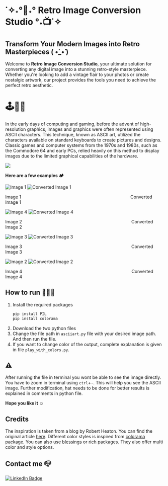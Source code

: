 # ˙✧˖°📼˖° Retro Image Conversion Studio °˖📺˙✧

## Transform Your Modern Images into Retro Masterpieces ( •̀_•́ )

Welcome to **Retro Image Conversion Studio**, your ultimate solution for converting any digital image into a stunning retro-style masterpiece. Whether you're looking to add a vintage flair to your photos or create nostalgic artwork, our project provides the tools you need to achieve the perfect retro aesthetic.

# 🕹️👾📼
In the early days of computing and gaming, before the advent of high-resolution graphics, images and graphics were often represented using ASCII characters. This technique, known as ASCII art, utilized the characters available on standard keyboards to create pictures and designs. Classic games and computer systems from the 1970s and 1980s, such as the Commodore 64 and early PCs, relied heavily on this method to display images due to the limited graphical capabilities of the hardware.

![](https://github.com/ArnavAgarwal-Mr-AR/Retro-Image-Conversion-Studio/blob/main/Images/image1.png)


**Here are a few examples 🏕️**

![Image 1](https://github.com/ArnavAgarwal-Mr-AR/Retro-Image-Conversion-Studio/blob/main/Images/test8890.jpg) ![Converted Image 1](https://github.com/ArnavAgarwal-Mr-AR/Retro-Image-Conversion-Studio/blob/main/Images/gen1.png)

Image 1 &ensp;&ensp;&ensp;&ensp;&ensp;&ensp;&ensp;&ensp;&ensp;&ensp;&ensp;&ensp;&ensp;&ensp;&ensp;&ensp;&ensp;&ensp;&ensp;&ensp;&ensp;&ensp;&ensp;&ensp;&ensp;&ensp;&ensp;&ensp;&ensp;&ensp;&ensp;&ensp;&ensp;&ensp;&ensp;&ensp;&ensp;&ensp;&ensp;&ensp;  &ensp;&ensp;&ensp;&ensp;&ensp;&ensp;&ensp;&ensp;  Converted Image 1

![Image 4](https://github.com/ArnavAgarwal-Mr-AR/Retro-Image-Conversion-Studio/blob/main/Images/k1.jpg) ![Converted Image 4](https://github.com/ArnavAgarwal-Mr-AR/Retro-Image-Conversion-Studio/blob/main/Images/gen2.png)

Image 2 &ensp;&ensp;&ensp;&ensp;&ensp;&ensp;&ensp;&ensp;&ensp;&ensp;&ensp;&ensp;&ensp;&ensp;&ensp;&ensp;&ensp;&ensp;&ensp;&ensp;&ensp;&ensp;&ensp;&ensp;&ensp;&ensp;&ensp;&ensp;&ensp;&ensp;&ensp;&ensp;&ensp;&ensp;&ensp;&ensp;&ensp;&ensp;&ensp;&ensp;  &ensp;&ensp;&ensp;&ensp;&ensp;&ensp;&ensp;&ensp;  Converted Image 2


![Image 3](https://github.com/ArnavAgarwal-Mr-AR/Retro-Image-Conversion-Studio/blob/main/Images/s1.jpeg) ![Converted Image 3](https://github.com/ArnavAgarwal-Mr-AR/Retro-Image-Conversion-Studio/blob/main/Images/gen3.png)

Image 3 &ensp;&ensp;&ensp;&ensp;&ensp;&ensp;&ensp;&ensp;&ensp;&ensp;&ensp;&ensp;&ensp;&ensp;&ensp;&ensp;&ensp;&ensp;&ensp;&ensp;&ensp;&ensp;&ensp;&ensp;&ensp;&ensp;&ensp;&ensp;&ensp;&ensp;&ensp;&ensp;&ensp;&ensp;&ensp;&ensp;&ensp;&ensp;&ensp;&ensp;  &ensp;&ensp;&ensp;&ensp;&ensp;&ensp;&ensp;&ensp;  Converted Image 3

![Image 2](https://github.com/ArnavAgarwal-Mr-AR/Retro-Image-Conversion-Studio/blob/main/Images/c1.jpeg) ![Converted Image 2](https://github.com/ArnavAgarwal-Mr-AR/Retro-Image-Conversion-Studio/blob/main/Images/gen4.png)

Image 4 &ensp;&ensp;&ensp;&ensp;&ensp;&ensp;&ensp;&ensp;&ensp;&ensp;&ensp;&ensp;&ensp;&ensp;&ensp;&ensp;&ensp;&ensp;&ensp;&ensp;&ensp;&ensp;&ensp;&ensp;&ensp;&ensp;&ensp;&ensp;&ensp;&ensp;&ensp;&ensp;&ensp;&ensp;&ensp;&ensp;&ensp;&ensp;&ensp;&ensp;  &ensp;&ensp;&ensp;&ensp;&ensp;&ensp;&ensp;&ensp;  Converted Image 4


## How to run 👨🏻‍💻

 1. Install the required packages
    ```python
    pip install PIL
    pip install colorama
    ```
 2. Download the two python files
 3. Change the file path in ```asciiart.py``` file with your desired image path. And then run the file.
 4. If you want to change color of the output, complete explanation is given in file ```play_with_colors.py```. 

## ⚠️
After running the file in terminal you wont be able to see the image directly. You have to zoom in terminal using ```ctrl```+```-```. This will help you see the ASCII image. 
Further modification, hat needs to be done for better results is explained in comments in python file. 

**Hope you like it ☺️**

## Credits
The inspiration is taken from a blog by Robert Heaton.
You can find the original article [here](https://robertheaton.com/2018/06/12/programming-projects-for-advanced-beginners-ascii-art/).
Different color styles is inspired from [colorama](https://pypi.org/project/colorama/) package. You can also use [blessings](https://pypi.org/project/blessings/) or [rich](https://pypi.org/project/rich/) packages. They also offer multi color and style options.

## Contact me 📪
<div id="badges">
  <a href="https://www.linkedin.com/in/arnav-agarwal-571a59243/" & target="_blank" rel="noopener noreferrer">
    <img src="https://img.shields.io/badge/LinkedIn-blue?style=for-the-badge&logo=linkedin&logoColor=white" alt="LinkedIn Badge"/>
  </a>
</div>


